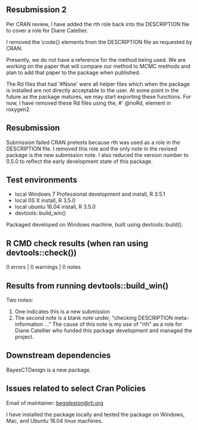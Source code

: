 ## Resubmission 2
Per CRAN review, I have added the rth role back into the
DESCRIPTION file to cover a role for Diane Catellier.

I removed the \code{} elements from the DESCRIPTION file
as requested by CRAN.

Presently, we do not have a reference for the method being 
used. We are working on the paper that will compare our 
method to MCMC methods and plan to add that paper to the 
package when published.

The Rd files that had '#None' were all helper files which 
when the package is installed are not directly acceptable to 
the user.  At some point in the future as the package matures, 
we may start exporting these functions. For now, I have 
removed these Rd files using the, #' @noRd, element in 
roxygen2.


## Resubmission
Submission failed CRAN pretests because rth was used as a role
in the DESCRIPTION file.  I removed this role and the only
note in the revised package is the new submission note.
I also reduced the version number to 0.5.0 to reflect the
early development state of this package.

## Test environments
* local Windows 7 Professional development and install, R 3.5.1
* local 0S X install, R 3.5.0
* local ubuntu 16.04 install, R 3.5.0
* devtools::build_win()

Packaged developed on Windows machine, built using devtools::build().

## R CMD check results (when ran using devtools::check())
0 errors | 0 warnings | 0 notes

## Results from running devtools::build_win()
Two notes:  
1) One indicates this is a new submission
2) The second note is a blank note under, "checking DESCRIPTION meta-information ..."
   The cause of this note is my use of "rth" as a role for Diane Catellier who
   funded this package development and managed the project.

## Downstream dependencies
BayesCTDesign is a new package.

## Issues related to select Cran Policies
Email of maintainer: beggleston@rti.org

I have installed the package locally and tested the package 
on Windows, Mac, and Ubuntu 16.04 linux machines.